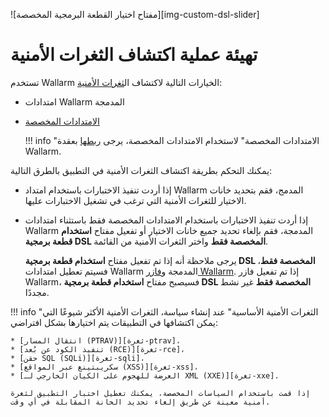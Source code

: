 ![مفتاح اختيار القطعة البرمجية المخصصة][img-custom-dsl-slider]

[رابط الامتدادات الخاصة بالمستخدم]:     ../../dsl/intro.md
[رابط استخدام الامتداد]:  ../../dsl/using-extension.md

[وثيقة فازر]:               fuzzer-intro.md

[قائمة الثغرات-الضعف]:                  ../../terms-glossary.md#vulnerability

[ثغرة-ptrav]:               ../../vuln-list.md#path-traversal
[ثغرة-rce]:                 ../../vuln-list.md#remote-code-execution-rce
[ثغرة-sqli]:                ../../vuln-list.md#sql-injection
[ثغرة-xss]:                 ../../vuln-list.md#cross-site-scripting-xss
[ثغرة-xxe]:                 ../../vuln-list.md#attack-on-xml-external-entity-xxe

#   تهيئة عملية اكتشاف الثغرات الأمنية

تستخدم Wallarm الخيارات التالية لاكتشاف ال[ثغرات الأمنية][قائمة الثغرات-الضعف]:

* امتدادات Wallarm المدمجة
* [الامتدادات المخصصة][رابط الامتدادات الخاصة بالمستخدم]

    !!! info "الامتدادات المخصصة"
        لاستخدام الامتدادات المخصصة، يرجى [ربطها][رابط استخدام الامتداد] بعقدة Wallarm.

يمكنك التحكم بطريقة اكتشاف الثغرات الأمنية في التطبيق بالطرق التالية:

* إذا أردت تنفيذ الاختبارات باستخدام امتداد Wallarm المدمج، فقم بتحديد خانات الاختيار للثغرات الأمنية التي ترغب في تشغيل الاختبارات عليها.
* إذا أردت تنفيذ الاختبارات باستخدام الامتدادات المخصصة فقط باستثناء امتدادات Wallarm المدمجة، فقم بإلغاء تحديد جميع خانات الاختيار أو تفعيل مفتاح **استخدام قطعة برمجية DSL المخصصة فقط** واختر الثغرات الأمنية من القائمة.


    يرجى ملاحظة أنه إذا تم تفعيل مفتاح **استخدام قطعة برمجية DSL المخصصة فقط**، فسيتم تعطيل امتدادات Wallarm المدمجة و[فازر Wallarm][وثيقة فازر]. إذا تم تفعيل فازر Wallarm، فسيصبح مفتاح **استخدام قطعة برمجية DSL المخصصة فقط** غير نشط مجددًا.

!!! info "الثغرات الأمنية الأساسية"
    عند إنشاء سياسة، الثغرات الأمنية الأكثر شيوعًا التي يمكن اكتشافها في التطبيقات يتم اختيارها بشكل افتراضي:

    * [انتقال المسار (PTRAV)][ثغرة-ptrav]،
    * [تنفيذ الكود عن بُعد (RCE)][ثغرة-rce]،
    * [حقن SQL (SQLi)][ثغرة-sqli]،
    * [سكريبتينغ عبر المواقع (XSS)][ثغرة-xss]،
    * [العرضة للهجوم على الكيان الخارجي لـ XML (XXE)][ثغرة-xxe].
    
    إذا قمت باستخدام السياسات المخصصة، يمكنك تعطيل اختبار التطبيق لثغرة أمنية معينة عن طريق إلغاء تحديد الخانة المقابلة في أي وقت.
